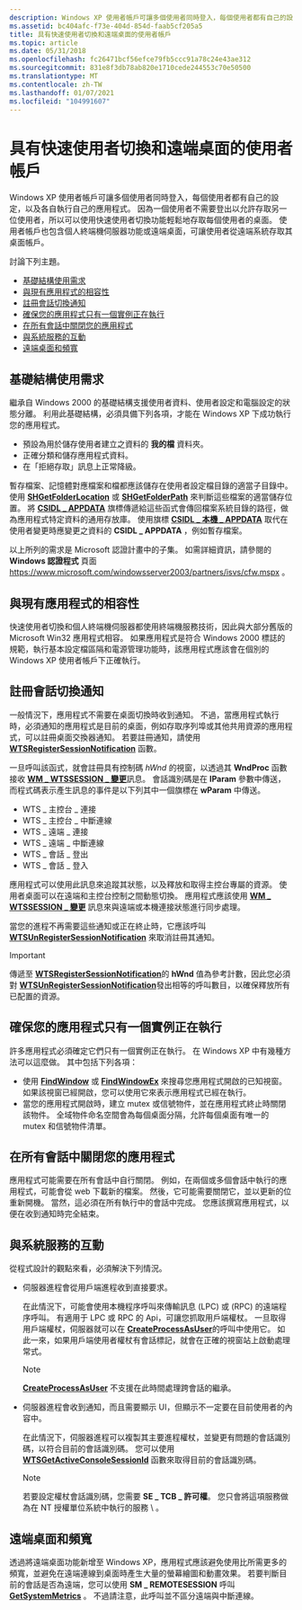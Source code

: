 ```yaml
---
description: Windows XP 使用者帳戶可讓多個使用者同時登入，每個使用者都有自己的設定，以及各自執行自己的應用程式。
ms.assetid: bc404afc-f73e-404d-854d-faab5cf205a5
title: 具有快速使用者切換和遠端桌面的使用者帳戶
ms.topic: article
ms.date: 05/31/2018
ms.openlocfilehash: fc26471bcf56efce79fb5ccc91a78c24e43ae312
ms.sourcegitcommit: 831e8f3db78ab820e1710cede244553c70e50500
ms.translationtype: MT
ms.contentlocale: zh-TW
ms.lasthandoff: 01/07/2021
ms.locfileid: "104991607"
---
```

# <a name="user-accounts-with-fast-user-switching-and-remote-desktop"></a>具有快速使用者切換和遠端桌面的使用者帳戶

Windows XP 使用者帳戶可讓多個使用者同時登入，每個使用者都有自己的設定，以及各自執行自己的應用程式。 因為一個使用者不需要登出以允許存取另一位使用者，所以可以使用快速使用者切換功能輕鬆地存取每個使用者的桌面。 使用者帳戶也包含個人終端機伺服器功能或遠端桌面，可讓使用者從遠端系統存取其桌面帳戶。

討論下列主題。

-   [基礎結構使用需求](#infrastructure-usage-requirements)
-   [與現有應用程式的相容性](#compatibility-with-existing-applications)
-   [註冊會話切換通知](#registering-for-session-switching-notification)
-   [確保您的應用程式只有一個實例正在執行](#ensuring-only-one-instance-of-your-application-is-running)
-   [在所有會話中關閉您的應用程式](#shutting-down-your-application-across-all-sessions)
-   [與系統服務的互動](#interaction-with-system-services)
-   [遠端桌面和頻寬](#remote-desktop-and-bandwidth)

## <a name="infrastructure-usage-requirements"></a>基礎結構使用需求

繼承自 Windows 2000 的基礎結構支援使用者資料、使用者設定和電腦設定的狀態分離。 利用此基礎結構，必須具備下列各項，才能在 Windows XP 下成功執行您的應用程式。

-   預設為用於儲存使用者建立之資料的 **我的檔** 資料夾。
-   正確分類和儲存應用程式資料。
-   在「拒絕存取」訊息上正常降級。

暫存檔案、記憶體對應檔案和檔都應該儲存在使用者設定檔目錄的適當子目錄中。 使用 [**SHGetFolderLocation**](/windows/desktop/api/shlobj_core/nf-shlobj_core-shgetfolderlocation) 或 [**SHGetFolderPath**](/windows/desktop/api/shlobj_core/nf-shlobj_core-shgetfolderpatha) 來判斷這些檔案的適當儲存位置。 將 [**CSIDL \_ APPDATA**](csidl.md) 旗標傳遞給這些函式會傳回檔案系統目錄的路徑，做為應用程式特定資料的通用存放庫。 使用旗標 [**CSIDL \_ 本機 \_ APPDATA**](csidl.md) 取代在使用者變更時應變更之資料的 **CSIDL \_ APPDATA** ，例如暫存檔案。

以上所列的需求是 Microsoft 認證計畫中的子集。 如需詳細資訊，請參閱的 **Windows 認證程式** 頁面 https://www.microsoft.com/windowsserver2003/partners/isvs/cfw.mspx 。

## <a name="compatibility-with-existing-applications"></a>與現有應用程式的相容性

快速使用者切換和個人終端機伺服器都使用終端機服務技術，因此與大部分舊版的 Microsoft Win32 應用程式相容。 如果應用程式是符合 Windows 2000 標誌的規範，執行基本設定檔區隔和電源管理功能時，該應用程式應該會在個別的 Windows XP 使用者帳戶下正確執行。

## <a name="registering-for-session-switching-notification"></a>註冊會話切換通知

一般情況下，應用程式不需要在桌面切換時收到通知。 不過，當應用程式執行時，必須通知的應用程式是目前的桌面，例如存取序列埠或其他共用資源的應用程式，可以註冊桌面交換器通知。 若要註冊通知，請使用 [**WTSRegisterSessionNotification**](/windows/win32/api/wtsapi32/nf-wtsapi32-wtsregistersessionnotification) 函數。

一旦呼叫該函式，就會註冊具有控制碼 *hWnd* 的視窗，以透過其 **WndProc** 函數接收 [**WM \_ WTSSESSION \_ 變更**](../termserv/wm-wtssession-change.md)訊息。 會話識別碼是在 **lParam** 參數中傳送，而程式碼表示產生訊息的事件是以下列其中一個旗標在 **wParam** 中傳送。

-   WTS \_ 主控台 \_ 連接
-   WTS \_ 主控台 \_ 中斷連線
-   WTS \_ 遠端 \_ 連接
-   WTS \_ 遠端 \_ 中斷連線
-   WTS \_ 會話 \_ 登出
-   WTS \_ 會話 \_ 登入

應用程式可以使用此訊息來追蹤其狀態，以及釋放和取得主控台專屬的資源。 使用者桌面可以在遠端和主控台控制之間動態切換。 應用程式應該使用 [**WM \_ WTSSESSION \_ 變更**](../termserv/wm-wtssession-change.md) 訊息來與遠端或本機連接狀態進行同步處理。

當您的進程不再需要這些通知或正在終止時，它應該呼叫 [**WTSUnRegisterSessionNotification**](/windows/win32/api/wtsapi32/nf-wtsapi32-wtsunregistersessionnotification) 來取消註冊其通知。

> [!IMPORTANT]
> 傳遞至 [**WTSRegisterSessionNotification**](/windows/win32/api/wtsapi32/nf-wtsapi32-wtsregistersessionnotification)的 **hWnd** 值為參考計數，因此您必須對 [**WTSUnRegisterSessionNotification**](/windows/win32/api/wtsapi32/nf-wtsapi32-wtsunregistersessionnotification)發出相等的呼叫數目，以確保釋放所有已配置的資源。

 

## <a name="ensuring-only-one-instance-of-your-application-is-running"></a>確保您的應用程式只有一個實例正在執行

許多應用程式必須確定它們只有一個實例正在執行。 在 Windows XP 中有幾種方法可以這麼做。 其中包括下列各項：

-   使用 [**FindWindow**](/windows/win32/api/winuser/nf-winuser-findwindowa) 或 [**FindWindowEx**](/windows/win32/api/winuser/nf-winuser-findwindowexa) 來搜尋您應用程式開啟的已知視窗。 如果該視窗已經開啟，您可以使用它來表示應用程式已經在執行。
-   當您的應用程式開啟時，建立 mutex 或信號物件，並在應用程式終止時關閉該物件。 全域物件命名空間會為每個桌面分隔，允許每個桌面有唯一的 mutex 和信號物件清單。

## <a name="shutting-down-your-application-across-all-sessions"></a>在所有會話中關閉您的應用程式

應用程式可能需要在所有會話中自行關閉。 例如，在兩個或多個會話中執行的應用程式，可能會從 web 下載新的檔案。 然後，它可能需要關閉它，並以更新的位重新開機。 當然，這必須在所有執行中的會話中完成。 您應該撰寫應用程式，以便在收到通知時完全結束。

## <a name="interaction-with-system-services"></a>與系統服務的互動

從程式設計的觀點來看，必須解決下列情況。

-   伺服器進程會從用戶端進程收到直接要求。

    在此情況下，可能會使用本機程序呼叫來傳輸訊息 (LPC) 或 (RPC) 的遠端程序呼叫。 有適用于 LPC 或 RPC 的 Api，可讓您抓取用戶端權杖。 一旦取得用戶端權杖，伺服器就可以在 [**CreateProcessAsUser**](/windows/win32/api/processthreadsapi/nf-processthreadsapi-createprocessasusera)的呼叫中使用它。 如此一來，如果用戶端使用者權杖有會話標記，就會在正確的視窗站上啟動處理常式。

    > [!Note]  
    > [**CreateProcessAsUser**](/windows/win32/api/processthreadsapi/nf-processthreadsapi-createprocessasusera) 不支援在此時間處理跨會話的繼承。

     

-   伺服器進程會收到通知，而且需要顯示 UI，但顯示不一定要在目前使用者的內容中。

    在此情況下，伺服器進程可以複製其主要進程權杖，並變更有問題的會話識別碼，以符合目前的會話識別碼。 您可以使用 [**WTSGetActiveConsoleSessionId**](/windows/win32/api/winbase/nf-winbase-wtsgetactiveconsolesessionid) 函數來取得目前的會話識別碼。

    > [!Note]  
    > 若要設定權杖會話識別碼，您需要 **SE \_ TCB \_ 許可權**。 您只會將這項服務做為在 NT 授權單位系統中執行的服務 \\ 。

     

## <a name="remote-desktop-and-bandwidth"></a>遠端桌面和頻寬

透過將遠端桌面功能新增至 Windows XP，應用程式應該避免使用比所需更多的頻寬，並避免在遠端連線到桌面時產生大量的螢幕繪圖和動畫效果。 若要判斷目前的會話是否為遠端，您可以使用 **SM \_ REMOTESESSION** 呼叫 [**GetSystemMetrics**](/windows/win32/api/winuser/nf-winuser-getsystemmetrics) 。 不過請注意，此呼叫並不區分遠端與中斷連線。

 

 
